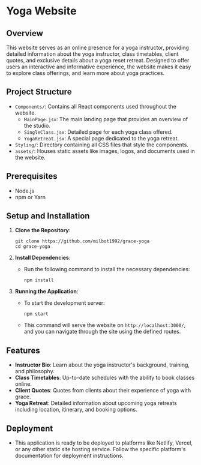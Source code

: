 # Yoga Website

## Overview
This website serves as an online presence for a yoga instructor, providing detailed information about the yoga instructor, class timetables, client quotes, and exclusive details about a yoga reset retreat. Designed to offer users an interactive and informative experience, the website makes it easy to explore class offerings, and learn more about yoga practices.

## Project Structure
- `Components/`: Contains all React components used throughout the website.
    - `MainPage.jsx`: The main landing page that provides an overview of the studio.
    - `SingleClass.jsx`: Detailed page for each yoga class offered.
    - `YogaRetreat.jsx`: A special page dedicated to the yoga retreat.
- `Styling/`: Directory containing all CSS files that style the components.
- `assets/`: Houses static assets like images, logos, and documents used in the website.

## Prerequisites
- Node.js
- npm or Yarn

## Setup and Installation
1. **Clone the Repository**:
    ```
    git clone https://github.com/milbot1992/grace-yoga
    cd grace-yoga
    ```

2. **Install Dependencies**:
    - Run the following command to install the necessary dependencies:
        ```
        npm install
        ```

3. **Running the Application**:
    - To start the development server:
        ```
        npm start
        ```
    - This command will serve the website on `http://localhost:3000/`, and you can navigate through the site using the defined routes.

## Features
- **Instructor Bio**: Learn about the yoga instructor's background, training, and philosophy.
- **Class Timetables**: Up-to-date schedules with the ability to book classes online.
- **Client Quotes**: Quotes from clients about their experience of yoga with grace.
- **Yoga Retreat**: Detailed information about upcoming yoga retreats including location, itinerary, and booking options.

## Deployment
- This application is ready to be deployed to platforms like Netlify, Vercel, or any other static site hosting service. Follow the specific platform's documentation for deployment instructions.
